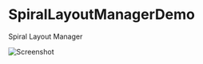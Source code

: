 # SpiralLayoutManagerDemo
Spiral Layout Manager


![Screenshot](https://github.com/rahullink1415/SpiralLayoutManagerDemo/blob/343681c7160af90365ea4823c765c30ed5e0ebf2/Screenshot_4.png)
